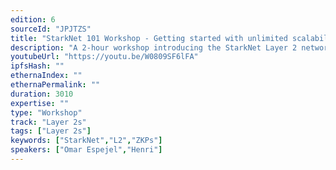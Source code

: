 ```yaml
---
edition: 6
sourceId: "JPJTZS"
title: "StarkNet 101 Workshop - Getting started with unlimited scalability"
description: "A 2-hour workshop introducing the StarkNet Layer 2 network, how it works, and why it provides scalability to the Ethereum ecosystem. For this, participants will learn how to harness the power of the Cairo programming language and write their first semi-complex smart contract."
youtubeUrl: "https://youtu.be/W0809SF6lFA"
ipfsHash: ""
ethernaIndex: ""
ethernaPermalink: ""
duration: 3010
expertise: ""
type: "Workshop"
track: "Layer 2s"
tags: ["Layer 2s"]
keywords: ["StarkNet","L2","ZKPs"]
speakers: ["Omar Espejel","Henri"]
---
```

